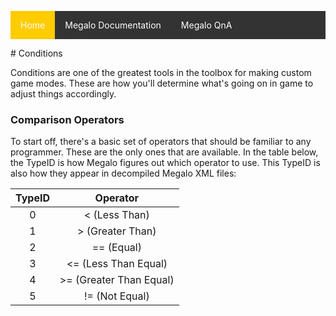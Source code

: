 <style type='text/css'>
ul {list-style-type: none;padding: 0;overflow: hidden;background-color: #333;}
li {  display:block; float: left;}
li a {display: block; color: white; text-align: center; padding: 14px 16px; text-decoration: none;}
li a:hover:not(.active) {background-color: #111;}
.active {background-color: #ffcc00;} </style>
<ul>
      <li><a class="active" href="https://palelebouf.github.io/OmahaScript/">Home</a></li>
      <li><a href="https://palelebouf.github.io/OmahaScript/megalo/doc/home">Megalo Documentation</a></li>
      <li><a href="https://palelebouf.github.io/OmahaScript/megalo/qna">Megalo QnA</a></li>
</ul>
# Conditions

Conditions are one of the greatest tools in the toolbox for making custom game modes. These are how you'll
determine what's going on in game to adjust things accordingly. 

### Comparison Operators
To start off, there's a basic set of operators that should be familiar to any programmer. These are the only ones that
are available. In the table below, the TypeID is how Megalo figures out which operator to use. This TypeID is also how they appear in
decompiled Megalo XML files:

| TypeID 	| Operator 	|
|:------:	|:--------:	|
|    0   	|   < (Less Than)    	    |
|    1   	|   > (Greater Than)        |
|    2   	|   == (Equal)    	    |
|    3   	|  <= (Less Than Equal)     |
|    4   	| >= (Greater Than Equal)   |
|    5   	|    != (Not Equal)         |
